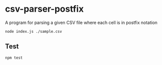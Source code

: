 # csv-parser-postfix
A program for parsing a given CSV file where each cell is in ​postfix notation

```
node index.js ./sample.csv
```

## Test

```
npm test
```
